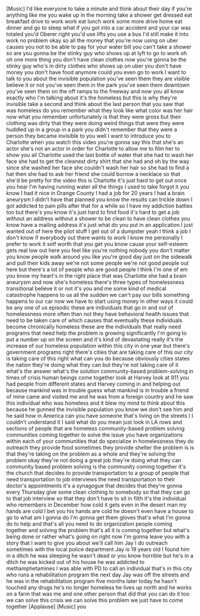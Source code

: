 
[Music]
I&#39;d like everyone to take a minute and
think about their day if you&#39;re anything
like me you wake up in the morning take
a shower get dressed eat breakfast drive
to work work eat lunch work some more
drive home eat dinner and go to sleep
what if you got into a car accident and
your car was totaled you&#39;d Oberer right
you&#39;d use lifts you use a bus I&#39;d still
make it into work no problem okay so all
the money that you&#39;re now using on uber
causes you not to be able to pay for
your water bill you can&#39;t take a shower
so are you gonna be the stinky guy who
shows up at lyft to go to work oh oh one
more thing you don&#39;t have clean clothes
now you&#39;re gonna be the stinky guy who&#39;s
in dirty clothes who shows up on uber
you don&#39;t have money you don&#39;t have food
anymore could you even go to work
I want to talk to you about the
invisible population you&#39;ve seen them
they are visible believe it or not
you&#39;ve seen them in the park
you&#39;ve seen them downtown you&#39;ve seen
them on the off ramps to the freeway and
now you all know exactly who I&#39;m talking
about it&#39;s the homeless but this is why
they&#39;re invisible take a second and
think about the last person that you saw
that was homeless do you remember what
they look like
what color was her hair now what you
remember unfortunately is that they were
gross but their clothing was dirty that
they were doing weird things that were
they were huddled up in a group in a
park you didn&#39;t remember that they were
a person they became invisible to you
well I want to introduce you to
Charlotte when you watch this video
you&#39;re gonna say this that she&#39;s an
actor she&#39;s not an actor in order for
Charlotte to allow me to film her to
show you all Charlotte used the last
bottle of water that she had to wash her
face she had to get the cleanest dirty
shirt that she had and oh by the way
since she washed her face she couldn&#39;t
wash her hair so she had to find a hat
then she had to ask her friend she could
borrow a necklace so that she&#39;d be
pretty for the video this is Charlotte
it&#39;s just hard to get out once you hear
I&#39;m having running water all the things
I used to take forgot it you know I had
it nice in Orange County I had a job for
20 years I had a brain aneurysm I didn&#39;t
have that planned you know the results
can trickle down I got addicted to pain
pills after that for a while so I have
my addiction battles too but there&#39;s you
know it&#39;s just hard to find food it&#39;s
hard to get a job without an address
without a shower to be clean to have
clean clothes you know have a mailing
address it&#39;s just what do you put in an
application I just wanted out of here
the pilot stuff I get out of a dumpster
yeah I think a job I don&#39;t know if
everybody out there wants to work I know
me personally I prefer to work it self
worth that you get you know cause your
self-esteem gets real low out here you
feel like you&#39;re nothing nobody you
don&#39;t matter
you know people walk around you like
you&#39;re good day just on the sidewalk and
pull their kids away we&#39;re not some
people we&#39;re not good people out here
but there&#39;s a lot of people who are good
people I think I&#39;m one of em you know my
heart&#39;s in the right place that was
Charlotte she had a brain aneurysm
and now she&#39;s homeless there&#39;s three
types of homelessness transitional
believe it or not it&#39;s you and me some
kind of medical catastrophe happens to
us all the sudden we can&#39;t pay our bills
something happens to our car now we have
to start using money in other ways it
could be any one of us
episodic these are individuals that go
in and out of homelessness more often
than not they have behavioral health
issues that need to be taken care of
which causes that eventually these
individuals become chronically homeless
these are the individuals that really
need programs that need help the problem
is growing significantly I&#39;m going to
put a number up on the screen and it&#39;s
kind of devastating
really it&#39;s the increase of our homeless
population within this city in one year
but there&#39;s government programs right
there&#39;s cities that are taking care of
this our city is taking care of this
right what can you do because obviously
cities states the nation they&#39;re doing
what they can but they&#39;re not taking
care of it what&#39;s the answer what&#39;s the
solution community-based problem-solving
in times of crisis human beings come
together look at Harvey look at 911 you
had people from different states and
Harvey coming in and helping out because
mankind was in trouble
guess what mankind is in trouble a
friend of mine came and visited me and
he was from a foreign country and he saw
this individual who was homeless and it
blew my mind to think about this because
he gunned the invisible population you
know we don&#39;t see him and he said how in
America can you have someone that&#39;s
living on the streets I I couldn&#39;t
understand it I said what do you mean
just look in LA rows and sections of
people that are homeless community-based
problem solving communities coming
together to solve the issue you have
organizations within each of your
communities that do specialize in
homelessness they do outreach they
provide food sometimes they provide
shelter the problem is is that they&#39;re
taking on the problem as a whole and
they&#39;re solving the problem okay they&#39;re
not doing a great job they&#39;re doing what
they can community based problem solving
is the community coming together it&#39;s
the church that decides to provide
transportation to a group of people that
need transportation to job interviews
the need transportation to their
doctor&#39;s appointments
it&#39;s a synagogue that decides that
they&#39;re gonna every Thursday give some
clean clothing to somebody so that they
can go to that job interview so that
they don&#39;t have to sit in filth it&#39;s the
individual who remembers in December how
cold it gets even in the desert man my
hands are cold I bet you his hands are
cold he doesn&#39;t even have a house to go
to what am I gonna do I&#39;m gonna get them
gloves that&#39;s what I&#39;m gonna do to help
and that&#39;s all you need to do
organization people coming together and
solving the problem that&#39;s all it is
coming together but what&#39;s being done or
rather what&#39;s going on right now I&#39;m
gonna leave you with a story that I want
to give you about
we&#39;ll call him Jay I do outreach
sometimes with the local police
department Jay is 19 years old I found
him in a ditch he was sleeping he wasn&#39;t
dead or you know horrible but he&#39;s in a
ditch he was kicked out of his house he
was addicted to methamphetamines I was
able with PD to call an individual
that&#39;s in this city who runs a
rehabilitation program the next day Jay
was off the streets and he was in the
rehabilitation program five months later
today he hasn&#39;t touched any drugs he&#39;s
no longer homeless he lives up north and
he works on a farm that was me and one
other person that did that you can do it
too
we can solve this crisis we can solve
this problem we just have to come
together
[Applause]
[Music]
you
